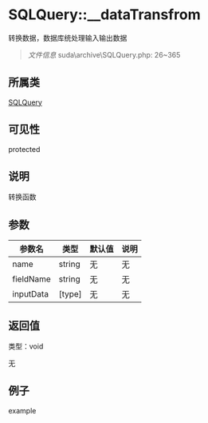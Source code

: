 # SQLQuery::__dataTransfrom

转换数据，数据库统处理输入输出数据

> *文件信息* suda\archive\SQLQuery.php: 26~365

## 所属类 

[SQLQuery](../SQLQuery.md)

## 可见性

 protected 

## 说明

转换函数



## 参数


| 参数名 | 类型 | 默认值 | 说明 |
|--------|-----|-------|-------|
| name |  string | 无 | 无 |
| fieldName |  string | 无 | 无 |
| inputData |  [type] | 无 | 无 |



## 返回值

类型：void

无



## 例子

example